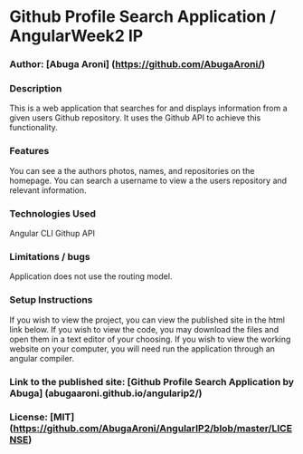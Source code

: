 # Github Profile Search Application / AngularWeek2 IP

### Author: [Abuga Aroni] (https://github.com/AbugaAroni/)

### Description
This is a web application that searches for and  displays information from a given users Github repository. It uses the Github API to achieve this functionality.

### Features
You can see a the authors photos, names, and repositories on the homepage.
You can search a username to view a the users repository and relevant information.

### Technologies Used
Angular CLI
Githup API

### Limitations / bugs
Application does not use the routing model.

### Setup Instructions
If you wish to view the project, you can view the published site in the html link below. If you wish to view the code, you may download the files and open them in a text editor of your choosing. If you wish to view the working website on your computer, you will need run the application through an angular compiler.

### Link to the published site: [Github Profile Search Application by Abuga] (abugaaroni.github.io/angularip2/)


### License: [MIT] (https://github.com/AbugaAroni/AngularIP2/blob/master/LICENSE)
